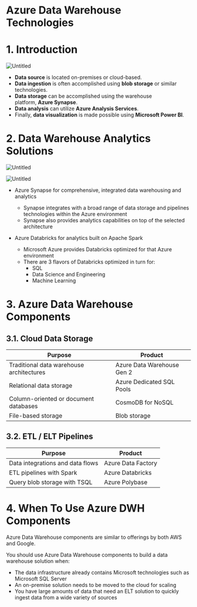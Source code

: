 # Azure Data Warehouse Technologies

# 1. Introduction

![Untitled](Azure%20Data%20Warehouse%20Technologies%2067fc6654105d4ef18603d3a65b5e2721/Untitled.png)

- **Data source** is located on-premises or cloud-based.
- **Data ingestion** is often accomplished using **blob storage** or similar technologies.
- **Data storage** can be accomplished using the warehouse platform, **Azure Synapse**.
- **Data analysis** can utilize **Azure Analysis Services**.
- Finally, **data visualization** is made possible using **Microsoft Power BI**.

# **2. Data Warehouse Analytics Solutions**

![Untitled](Azure%20Data%20Warehouse%20Technologies%2067fc6654105d4ef18603d3a65b5e2721/Untitled%201.png)

![Untitled](Azure%20Data%20Warehouse%20Technologies%2067fc6654105d4ef18603d3a65b5e2721/Untitled%202.png)

- Azure Synapse for comprehensive, integrated data warehousing and analytics
    - Synapse integrates with a broad range of data storage and pipelines technologies within the Azure environment
    - Synapse also provides analytics capabilities on top of the selected architecture

- Azure Databricks for analytics built on Apache Spark
    - Microsoft Azure provides Databricks optimized for that Azure environment
    - There are 3 flavors of Databricks optimized in turn for:
        - SQL
        - Data Science and Engineering
        - Machine Learning

# 3. **Azure Data Warehouse Components**

## **3.1. Cloud Data Storage**

| Purpose | Product |
| --- | --- |
| Traditional data warehouse architectures | Azure Data Warehouse Gen 2 |
| Relational data storage | Azure Dedicated SQL Pools |
| Column-oriented or document databases | CosmoDB for NoSQL |
| File-based storage | Blob storage |

## **3.2. ETL / ELT Pipelines**

| Purpose | Product |
| --- | --- |
| Data integrations and data flows | Azure Data Factory |
| ETL pipelines with Spark | Azure Databricks |
| Query blob storage with TSQL | Azure Polybase |

# 4. When To Use Azure DWH Components

Azure Data Warehouse components are similar to offerings by both AWS and Google. 

You should use Azure Data Warehouse components to build a data warehouse solution when:

- The data infrastructure already contains Microsoft technologies such as Microsoft SQL Server
- An on-premise solution needs to be moved to the cloud for scaling
- You have large amounts of data that need an ELT solution to quickly ingest data from a wide variety of sources